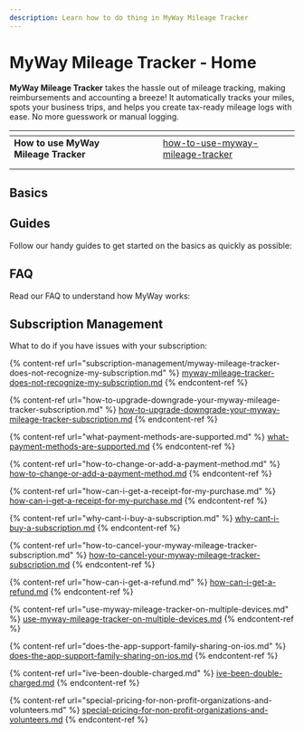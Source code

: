 ```yaml
---
description: Learn how to do thing in MyWay Mileage Tracker
---
```


# MyWay Mileage Tracker - Home

**MyWay Mileage Tracker** takes the hassle out of mileage tracking, making reimbursements and accounting a breeze! It automatically tracks your miles, spots your business trips, and helps you create tax-ready mileage logs with ease. No more guesswork or manual logging.



<table data-view="cards" data-full-width="true"><thead><tr><th></th><th></th><th></th><th data-hidden data-card-target data-type="content-ref"></th></tr></thead><tbody><tr><td><strong>How to use MyWay Mileage Tracker</strong></td><td></td><td></td><td><a href="guides/how-to-use-myway-mileage-tracker/">how-to-use-myway-mileage-tracker</a></td></tr><tr><td></td><td></td><td></td><td></td></tr><tr><td></td><td></td><td></td><td></td></tr></tbody></table>

## Basics

## Guides

Follow our handy guides to get started on the basics as quickly as possible:

## FAQ

Read our FAQ to understand how MyWay works:

## Subscription Management <a href="#subscription-management" id="subscription-management"></a>

What to do if you have issues with your subscription:

{% content-ref url="subscription-management/myway-mileage-tracker-does-not-recognize-my-subscription.md" %}
[myway-mileage-tracker-does-not-recognize-my-subscription.md](subscription-management/myway-mileage-tracker-does-not-recognize-my-subscription.md)
{% endcontent-ref %}

{% content-ref url="how-to-upgrade-downgrade-your-myway-mileage-tracker-subscription.md" %}
[how-to-upgrade-downgrade-your-myway-mileage-tracker-subscription.md](how-to-upgrade-downgrade-your-myway-mileage-tracker-subscription.md)
{% endcontent-ref %}

{% content-ref url="what-payment-methods-are-supported.md" %}
[what-payment-methods-are-supported.md](what-payment-methods-are-supported.md)
{% endcontent-ref %}

{% content-ref url="how-to-change-or-add-a-payment-method.md" %}
[how-to-change-or-add-a-payment-method.md](how-to-change-or-add-a-payment-method.md)
{% endcontent-ref %}

{% content-ref url="how-can-i-get-a-receipt-for-my-purchase.md" %}
[how-can-i-get-a-receipt-for-my-purchase.md](how-can-i-get-a-receipt-for-my-purchase.md)
{% endcontent-ref %}

{% content-ref url="why-cant-i-buy-a-subscription.md" %}
[why-cant-i-buy-a-subscription.md](why-cant-i-buy-a-subscription.md)
{% endcontent-ref %}

{% content-ref url="how-to-cancel-your-myway-mileage-tracker-subscription.md" %}
[how-to-cancel-your-myway-mileage-tracker-subscription.md](how-to-cancel-your-myway-mileage-tracker-subscription.md)
{% endcontent-ref %}

{% content-ref url="how-can-i-get-a-refund.md" %}
[how-can-i-get-a-refund.md](how-can-i-get-a-refund.md)
{% endcontent-ref %}

{% content-ref url="use-myway-mileage-tracker-on-multiple-devices.md" %}
[use-myway-mileage-tracker-on-multiple-devices.md](use-myway-mileage-tracker-on-multiple-devices.md)
{% endcontent-ref %}

{% content-ref url="does-the-app-support-family-sharing-on-ios.md" %}
[does-the-app-support-family-sharing-on-ios.md](does-the-app-support-family-sharing-on-ios.md)
{% endcontent-ref %}

{% content-ref url="ive-been-double-charged.md" %}
[ive-been-double-charged.md](ive-been-double-charged.md)
{% endcontent-ref %}

{% content-ref url="special-pricing-for-non-profit-organizations-and-volunteers.md" %}
[special-pricing-for-non-profit-organizations-and-volunteers.md](special-pricing-for-non-profit-organizations-and-volunteers.md)
{% endcontent-ref %}
